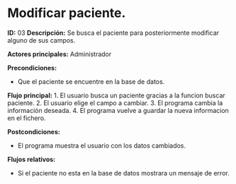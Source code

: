 # Modificar paciente.

**ID:** 03	**Descripción:** Se busca el paciente para posteriormente modificar alguno de sus campos.

**Actores principales:** Administrador

**Precondiciones:**
* Que el paciente se encuentre en la base de datos.
	

**Flujo principal:**
	1. El usuario busca un paciente gracias a la funcion buscar paciente.
	2. El usuario elige el campo a cambiar.
	3. El programa cambia la información deseada.
	4. El programa vuelve a guardar la nueva informacion en el fichero.

**Postcondiciones:**
* El programa muestra el usuario con los datos cambiados.

**Flujos relativos:**
* Si el paciente no esta en la base de datos mostrara un mensaje de error.
